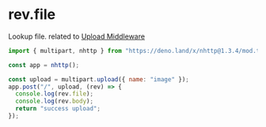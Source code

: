 # rev.file

Lookup file. related to [Upload Middleware](https://nhttp.deno.dev/docs/usage/upload)

```js
import { multipart, nhttp } from "https://deno.land/x/nhttp@1.3.4/mod.ts";

const app = nhttp();

const upload = multipart.upload({ name: "image" });
app.post("/", upload, (rev) => {
  console.log(rev.file);
  console.log(rev.body);
  return "success upload";
});
```
